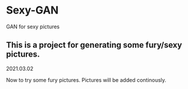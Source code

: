 # Sexy-GAN
GAN for sexy pictures

This is a project for generating some fury/sexy pictures. 
--------------------------------------
2021.03.02 

Now to try some fury pictures. Pictures will be added continously.
